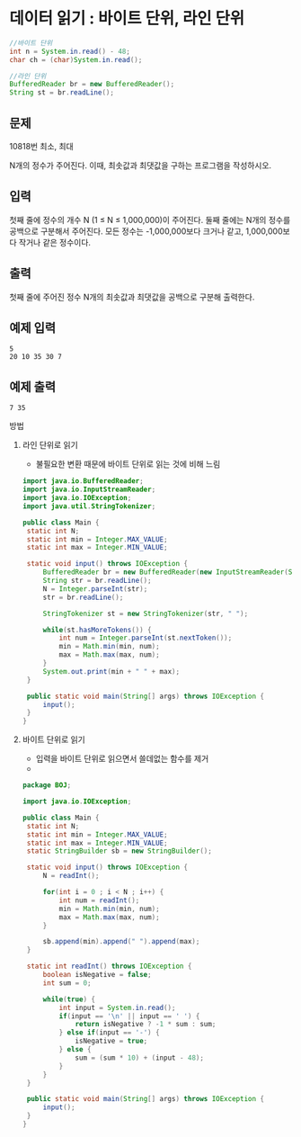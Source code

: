 # 데이터 읽기 : 바이트 단위, 라인 단위

~~~java
//바이트 단위
int n = System.in.read() - 48;
char ch = (char)System.in.read();

//라인 단위
BufferedReader br = new BufferedReader();
String st = br.readLine();
~~~



## 문제

10818번 최소, 최대

N개의 정수가 주어진다. 이때, 최솟값과 최댓값을 구하는 프로그램을 작성하시오.

## 입력

첫째 줄에 정수의 개수 N (1 ≤ N ≤ 1,000,000)이 주어진다. 둘째 줄에는 N개의 정수를 공백으로 구분해서 주어진다. 모든 정수는 -1,000,000보다 크거나 같고, 1,000,000보다 작거나 같은 정수이다.

## 출력

첫째 줄에 주어진 정수 N개의 최솟값과 최댓값을 공백으로 구분해 출력한다.

## 예제 입력

```
5
20 10 35 30 7
```

## 예제 출력

```
7 35
```



방법

1. 라인 단위로 읽기

   * 불필요한 변환 때문에 바이트 단위로 읽는 것에 비해 느림

   ~~~java
   import java.io.BufferedReader;
   import java.io.InputStreamReader;
   import java.io.IOException;
   import java.util.StringTokenizer;
   
   public class Main {
   	static int N;
   	static int min = Integer.MAX_VALUE;
   	static int max = Integer.MIN_VALUE;
   
   	static void input() throws IOException {
   		BufferedReader br = new BufferedReader(new InputStreamReader(System.in));
   		String str = br.readLine();
   		N = Integer.parseInt(str);
   		str = br.readLine();
   
   		StringTokenizer st = new StringTokenizer(str, " ");
   
   		while(st.hasMoreTokens()) {
   			int num = Integer.parseInt(st.nextToken());
   			min = Math.min(min, num);
   			max = Math.max(max, num);
   		}
   		System.out.print(min + " " + max);
   	}
   
   	public static void main(String[] args) throws IOException {
   		input();
   	}
   }
   ~~~

   

2. 바이트 단위로 읽기

   * 입력을 바이트 단위로 읽으면서 쓸데없는 함수를 제거
   * 

   ~~~java
   package BOJ;
   
   import java.io.IOException;
   
   public class Main {
   	static int N;
   	static int min = Integer.MAX_VALUE;
   	static int max = Integer.MIN_VALUE;
   	static StringBuilder sb = new StringBuilder();
   
   	static void input() throws IOException {
   		N = readInt();
   
   		for(int i = 0 ; i < N ; i++) {
   			int num = readInt();
   			min = Math.min(min, num);
   			max = Math.max(max, num);
   		}
   
   		sb.append(min).append(" ").append(max);
   	}
   
   	static int readInt() throws IOException {
   		boolean isNegative = false;
   		int sum = 0;
   
   		while(true) {
   			int input = System.in.read();
   			if(input == '\n' || input == ' ') {
   				return isNegative ? -1 * sum : sum;
   			} else if(input == '-') {
   				isNegative = true;
   			} else {
   				sum = (sum * 10) + (input - 48);
   			}
   		}
   	}
   
   	public static void main(String[] args) throws IOException {
   		input();
   	}
   }
   ~~~

   